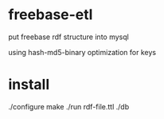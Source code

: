 freebase-etl
============

put freebase rdf structure into mysql

using hash-md5-binary optimization for keys

install
==========
./configure
make
./run rdf-file.ttl
./db

